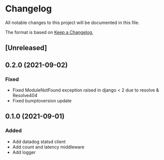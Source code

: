 # Changelog
All notable changes to this project will be documented in this file.

The format is based on [Keep a Changelog](https://keepachangelog.com/en/1.0.0/),

## [Unreleased]

## 0.2.0 (2021-09-02)
### Fixed
- Fixed ModuleNotFound exception raised in django < 2 due to resolve & Resolve404
- Fixed bumptoversion update

## 0.1.0 (2021-09-01)
### Added
- Add datadog statsd client
- Add count and latency middleware
- Add logger

